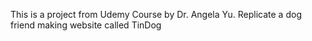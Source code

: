 This is a project from Udemy Course by Dr. Angela Yu. Replicate a dog friend making website called TinDog
